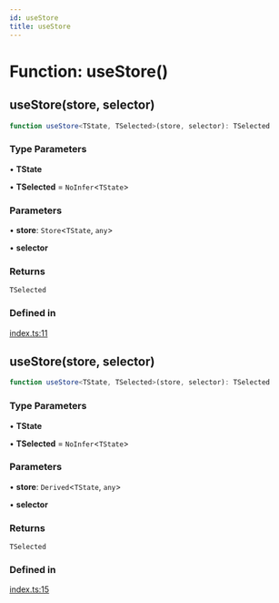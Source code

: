 ```yaml
---
id: useStore
title: useStore
---
```


# Function: useStore()

## useStore(store, selector)

```ts
function useStore<TState, TSelected>(store, selector): TSelected
```

### Type Parameters

• **TState**

• **TSelected** = `NoInfer`\<`TState`\>

### Parameters

• **store**: `Store`\<`TState`, `any`\>

• **selector**

### Returns

`TSelected`

### Defined in

[index.ts:11](https://github.com/TanStack/store/blob/main/packages/react-store/src/index.ts#L11)

## useStore(store, selector)

```ts
function useStore<TState, TSelected>(store, selector): TSelected
```

### Type Parameters

• **TState**

• **TSelected** = `NoInfer`\<`TState`\>

### Parameters

• **store**: `Derived`\<`TState`, `any`\>

• **selector**

### Returns

`TSelected`

### Defined in

[index.ts:15](https://github.com/TanStack/store/blob/main/packages/react-store/src/index.ts#L15)

